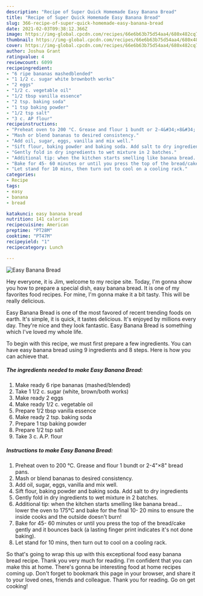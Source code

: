 ```yaml
---
description: "Recipe of Super Quick Homemade Easy Banana Bread"
title: "Recipe of Super Quick Homemade Easy Banana Bread"
slug: 366-recipe-of-super-quick-homemade-easy-banana-bread
date: 2021-02-03T09:38:12.366Z
image: https://img-global.cpcdn.com/recipes/66e6b63b75d54aa4/680x482cq70/easy-banana-bread-recipe-main-photo.jpg
thumbnail: https://img-global.cpcdn.com/recipes/66e6b63b75d54aa4/680x482cq70/easy-banana-bread-recipe-main-photo.jpg
cover: https://img-global.cpcdn.com/recipes/66e6b63b75d54aa4/680x482cq70/easy-banana-bread-recipe-main-photo.jpg
author: Joshua Grant
ratingvalue: 4
reviewcount: 6099
recipeingredient:
- "6 ripe bananas mashedblended"
- "1 1/2 c. sugar white brownboth works"
- "2 eggs"
- "1/2 c. vegetable oil"
- "1/2 tbsp vanilla essence"
- "2 tsp. baking soda"
- "1 tsp baking powder"
- "1/2 tsp salt"
- "3 c. AP flour"
recipeinstructions:
- "Preheat oven to 200 °C. Grease and flour 1 bundt or 2-4&#34;×8&#34; bread pans."
- "Mash or blend bananas to desired consistency."
- "Add oil, sugar, eggs, vanilla and mix well."
- "Sift flour, baking powder and baking soda. Add salt to dry ingredients"
- "Gently fold in dry ingredients to wet mixture in 2 batches."
- "Additional tip: when the kitchen starts smelling like banana bread... lower the oven to 175°C and bake for the final 10- 20 mins to ensure the inside cooks and the outside doesn&#39;t burn!"
- "Bake for 45- 60 minutes or until you press the top of the bread/cake gently and it bounces back (a lasting finger print indicates it&#39;s not done baking)."
- "Let stand for 10 mins, then turn out to cool on a cooling rack."
categories:
- Recipe
tags:
- easy
- banana
- bread

katakunci: easy banana bread 
nutrition: 141 calories
recipecuisine: American
preptime: "PT28M"
cooktime: "PT47M"
recipeyield: "1"
recipecategory: Lunch

---
```



![Easy Banana Bread](https://img-global.cpcdn.com/recipes/66e6b63b75d54aa4/680x482cq70/easy-banana-bread-recipe-main-photo.jpg)

Hey everyone, it is Jim, welcome to my recipe site. Today, I'm gonna show you how to prepare a special dish, easy banana bread. It is one of my favorites food recipes. For mine, I'm gonna make it a bit tasty. This will be really delicious.

Easy Banana Bread is one of the most favored of recent trending foods on earth. It's simple, it is quick, it tastes delicious. It's enjoyed by millions every day. They're nice and they look fantastic. Easy Banana Bread is something which I've loved my whole life.




To begin with this recipe, we must first prepare a few ingredients. You can have easy banana bread using 9 ingredients and 8 steps. Here is how you can achieve that.

<!--inarticleads1-->

##### The ingredients needed to make Easy Banana Bread:

1. Make ready 6 ripe bananas (mashed/blended)
1. Take 1 1/2 c. sugar (white, brown/both works)
1. Make ready 2 eggs
1. Make ready 1/2 c. vegetable oil
1. Prepare 1/2 tbsp vanilla essence
1. Make ready 2 tsp. baking soda
1. Prepare 1 tsp baking powder
1. Prepare 1/2 tsp salt
1. Take 3 c. A.P. flour




<!--inarticleads2-->

##### Instructions to make Easy Banana Bread:

1. Preheat oven to 200 °C. Grease and flour 1 bundt or 2-4&#34;×8&#34; bread pans.
1. Mash or blend bananas to desired consistency.
1. Add oil, sugar, eggs, vanilla and mix well.
1. Sift flour, baking powder and baking soda. Add salt to dry ingredients
1. Gently fold in dry ingredients to wet mixture in 2 batches.
1. Additional tip: when the kitchen starts smelling like banana bread... lower the oven to 175°C and bake for the final 10- 20 mins to ensure the inside cooks and the outside doesn&#39;t burn!
1. Bake for 45- 60 minutes or until you press the top of the bread/cake gently and it bounces back (a lasting finger print indicates it&#39;s not done baking).
1. Let stand for 10 mins, then turn out to cool on a cooling rack.




So that's going to wrap this up with this exceptional food easy banana bread recipe. Thank you very much for reading. I'm confident that you can make this at home. There's gonna be interesting food at home recipes coming up. Don't forget to bookmark this page in your browser, and share it to your loved ones, friends and colleague. Thank you for reading. Go on get cooking!

